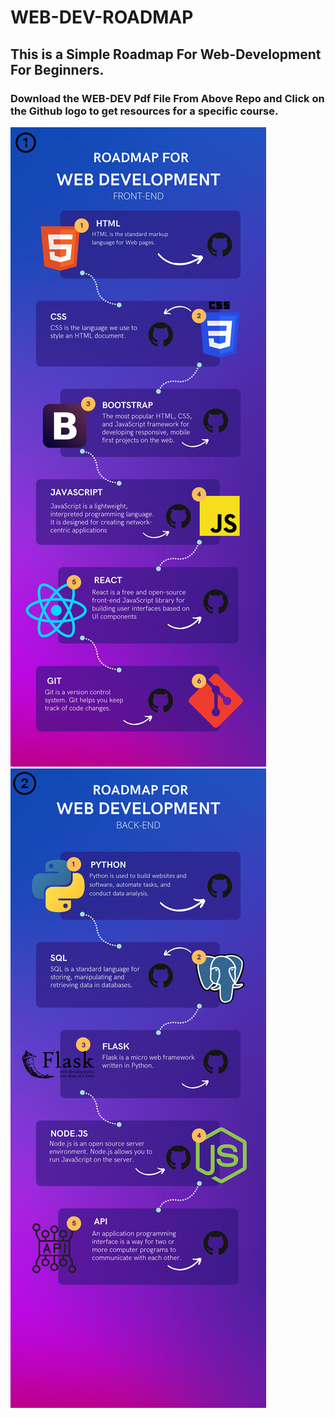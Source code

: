 # WEB-DEV-ROADMAP
## This is a Simple Roadmap For Web-Development For Beginners.
### Download the WEB-DEV Pdf File From Above Repo and Click on the Github logo to get resources for a specific course.


<img src="images/0001.jpg">
<img src="images/0002.jpg">
